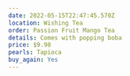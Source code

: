 ```yaml
---
date: 2022-05-15T22:47:45.570Z
location: Wishing Tea
order: Passion Fruit Mango Tea
details: Comes with popping boba
price: $9.98
pearls: Tapioca
buy_again: Yes
---
```


